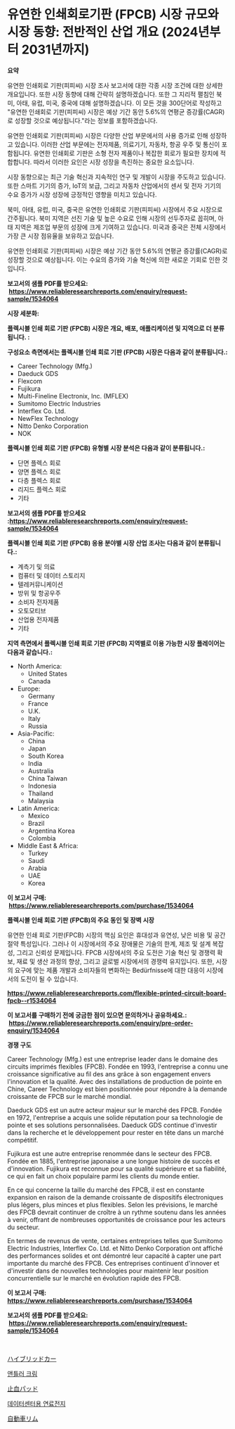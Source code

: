 <p><h1>유연한 인쇄회로기판 (FPCB) 시장 규모와 시장 동향: 전반적인 산업 개요 (2024년부터 2031년까지)</h1></p><p><strong>요약</strong></p>
<p><p>유연한 인쇄회로 기판(피피씨) 시장 조사 보고서에 대한 각종 시장 조건에 대한 상세한 개요입니다. 또한 시장 동향에 대해 간략히 설명하겠습니다. 또한 그 지리적 펼침인 북미, 아태, 유럽, 미국, 중국에 대해 설명하겠습니다. 이 모든 것을 300단어로 작성하고 "유연한 인쇄회로 기판(피피씨) 시장은 예상 기간 동안 5.6%의 연평균 증강률(CAGR)로 성장할 것으로 예상됩니다."라는 정보를 포함하겠습니다.</p><p>유연한 인쇄회로 기판(피피씨) 시장은 다양한 산업 부문에서의 사용 증가로 인해 성장하고 있습니다. 이러한 산업 부문에는 전자제품, 의료기기, 자동차, 항공 우주 및 통신이 포함됩니다. 유연한 인쇄회로 기판은 소형 전자 제품이나 복잡한 회로가 필요한 장치에 적합합니다. 따라서 이러한 요인은 시장 성장을 촉진하는 중요한 요소입니다.</p><p>시장 동향으로는 최근 기술 혁신과 지속적인 연구 및 개발이 시장을 주도하고 있습니다. 또한 스마트 기기의 증가, IoT의 보급, 그리고 자동차 산업에서의 센서 및 전자 기기의 수요 증가가 시장 성장에 긍정적인 영향을 미치고 있습니다.</p><p>북미, 아태, 유럽, 미국, 중국은 유연한 인쇄회로 기판(피피씨) 시장에서 주요 시장으로 간주됩니다. 북미 지역은 선진 기술 및 높은 수요로 인해 시장의 선두주자로 꼽히며, 아태 지역은 제조업 부문의 성장에 크게 기여하고 있습니다. 미국과 중국은 전체 시장에서 가장 큰 시장 점유율을 보유하고 있습니다.</p><p>유연한 인쇄회로 기판(피피씨) 시장은 예상 기간 동안 5.6%의 연평균 증강률(CAGR)로 성장할 것으로 예상됩니다. 이는 수요의 증가와 기술 혁신에 의한 새로운 기회로 인한 것입니다.</p></p>
<p><strong>보고서의 샘플 PDF를 받으세요: &nbsp;<a href="https://www.reliableresearchreports.com/enquiry/request-sample/1534064">https://www.reliableresearchreports.com/enquiry/request-sample/1534064</a></strong></p>
<p><strong>시장 세분화:</strong></p>
<p><strong> 플렉시블 인쇄 회로 기판 (FPCB) 시장은 개요, 배포, 애플리케이션 및 지역으로 더 분류됩니다. :</strong></p>
<p><strong>구성요소 측면에서는 플렉시블 인쇄 회로 기판 (FPCB) 시장은 다음과 같이 분류됩니다.:</strong></p>
<p><ul><li>Career Technology (Mfg.)</li><li>Daeduck GDS</li><li>Flexcom</li><li>Fujikura</li><li>Multi-Fineline Electronix, Inc. (MFLEX)</li><li>Sumitomo Electric Industries</li><li>Interflex Co. Ltd.</li><li>NewFlex Technology</li><li>Nitto Denko Corporation</li><li>NOK</li></ul></p>
<p><strong> 플렉시블 인쇄 회로 기판 (FPCB) 유형별 시장 분석은 다음과 같이 분류됩니다.:</strong></p>
<p><ul><li>단면 플렉스 회로</li><li>양면 플렉스 회로</li><li>다층 플렉스 회로</li><li>리지드 플렉스 회로</li><li>기타</li></ul></p>
<p><strong>보고서의 샘플 PDF를 받으세요 :<a href="https://www.reliableresearchreports.com/enquiry/request-sample/1534064">https://www.reliableresearchreports.com/enquiry/request-sample/1534064</a></strong></p>
<p><strong> 플렉시블 인쇄 회로 기판 (FPCB) 응용 분야별 시장 산업 조사는 다음과 같이 분류됩니다.:</strong></p>
<p><ul><li>계측기 및 의료</li><li>컴퓨터 및 데이터 스토리지</li><li>텔레커뮤니케이션</li><li>방위 및 항공우주</li><li>소비자 전자제품</li><li>오토모티브</li><li>산업용 전자제품</li><li>기타</li></ul></p>
<p><strong>지역 측면에서 플렉시블 인쇄 회로 기판 (FPCB) 지역별로 이용 가능한 시장 플레이어는 다음과 같습니다.:</strong></p>
<p><ul>
    <li>
        North America:
        <ul>
            <li>United States</li>
            <li>Canada</li>
        </ul>
    </li>
    <li>
        Europe:
        <ul>
            <li>Germany</li>
            <li>France</li>
            <li>U.K.</li>
            <li>Italy</li>
            <li>Russia</li>
        </ul>
    </li>
    <li>
        Asia-Pacific:
        <ul>
            <li>China</li>
            <li>Japan</li>
            <li>South Korea</li>
            <li>India</li>
            <li>Australia</li>
            <li>China Taiwan</li>
            <li>Indonesia</li>
            <li>Thailand</li>
            <li>Malaysia</li>
        </ul>
    </li>
    <li>
        Latin America:
        <ul>
            <li>Mexico</li>
            <li>Brazil</li>
            <li>Argentina Korea</li>
            <li>Colombia</li>
        </ul>
    </li>
    <li>
        Middle East & Africa:
        <ul>
            <li>Turkey</li>
            <li>Saudi</li>
            <li>Arabia</li>
            <li>UAE</li>
            <li>Korea</li>
        </ul>
    </li>
    </ul></p>
<p><strong>이 보고서 구매: &nbsp;<a href="https://www.reliableresearchreports.com/purchase/1534064">https://www.reliableresearchreports.com/purchase/1534064</a></strong></p>
<p><strong>플렉시블 인쇄 회로 기판 (FPCB)의 주요 동인 및 장벽 시장</strong></p>
<p><p>유연한 인쇄 회로 기판(FPCB) 시장의 핵심 요인은 휴대성과 유연성, 낮은 비용 및 공간 절약 특성입니다. 그러나 이 시장에서의 주요 장애물은 기술의 한계, 제조 및 설계 복잡성, 그리고 신뢰성 문제입니다. FPCB 시장에서의 주요 도전은 기술 혁신 및 경쟁력 확보, 재료 및 생산 과정의 향상, 그리고 글로벌 시장에서의 경쟁력 유지입니다. 또한, 시장의 요구에 맞는 제품 개발과 소비자들의 변화하는 Bedürfnisse에 대한 대응이 시장에서의 도전이 될 수 있습니다.</p></p>
<p><strong><a href="https://www.reliableresearchreports.com/flexible-printed-circuit-board-fpcb--r1534064">https://www.reliableresearchreports.com/flexible-printed-circuit-board-fpcb--r1534064</a></strong></p>
<p><strong>이 보고서를 구매하기 전에 궁금한 점이 있으면 문의하거나 공유하세요.: &nbsp;<a href="https://www.reliableresearchreports.com/enquiry/pre-order-enquiry/1534064">https://www.reliableresearchreports.com/enquiry/pre-order-enquiry/1534064</a></strong></p>
<p><strong>경쟁 구도</strong></p>
<p><p>Career Technology (Mfg.) est une entreprise leader dans le domaine des circuits imprimés flexibles (FPCB). Fondée en 1993, l'entreprise a connu une croissance significative au fil des ans grâce à son engagement envers l'innovation et la qualité. Avec des installations de production de pointe en Chine, Career Technology est bien positionnée pour répondre à la demande croissante de FPCB sur le marché mondial.</p><p>Daeduck GDS est un autre acteur majeur sur le marché des FPCB. Fondée en 1972, l'entreprise a acquis une solide réputation pour sa technologie de pointe et ses solutions personnalisées. Daeduck GDS continue d'investir dans la recherche et le développement pour rester en tête dans un marché compétitif.</p><p>Fujikura est une autre entreprise renommée dans le secteur des FPCB. Fondée en 1885, l'entreprise japonaise a une longue histoire de succès et d'innovation. Fujikura est reconnue pour sa qualité supérieure et sa fiabilité, ce qui en fait un choix populaire parmi les clients du monde entier.</p><p>En ce qui concerne la taille du marché des FPCB, il est en constante expansion en raison de la demande croissante de dispositifs électroniques plus légers, plus minces et plus flexibles. Selon les prévisions, le marché des FPCB devrait continuer de croître à un rythme soutenu dans les années à venir, offrant de nombreuses opportunités de croissance pour les acteurs du secteur.</p><p>En termes de revenus de vente, certaines entreprises telles que Sumitomo Electric Industries, Interflex Co. Ltd. et Nitto Denko Corporation ont affiché des performances solides et ont démontré leur capacité à capter une part importante du marché des FPCB. Ces entreprises continuent d'innover et d'investir dans de nouvelles technologies pour maintenir leur position concurrentielle sur le marché en évolution rapide des FPCB.</p></p>
<p><strong>이 보고서 구매: &nbsp; <a href="https://www.reliableresearchreports.com/purchase/1534064">https://www.reliableresearchreports.com/purchase/1534064</a></strong></p>
<p><strong>보고서의 샘플 PDF를 받으세요: &nbsp;<a href="https://www.reliableresearchreports.com/enquiry/request-sample/1534064">https://www.reliableresearchreports.com/enquiry/request-sample/1534064</a></strong><strong></strong></p>
<p>&nbsp;</p>
<p><p><a href="https://medium.com/@rockcod61/%E3%83%8F%E3%82%A4%E3%83%96%E3%83%AA%E3%83%83%E3%83%89%E3%82%AB%E3%83%BC%E5%B8%82%E5%A0%B4-%E3%82%BF%E3%82%A4%E3%83%97-%E3%82%A2%E3%83%97%E3%83%AA%E3%82%B1%E3%83%BC%E3%82%B7%E3%83%A7%E3%83%B3-%E3%81%8A%E3%82%88%E3%81%B3%E5%9C%B0%E7%90%86%E3%81%AB%E3%82%88%E3%82%8B%E5%8C%85%E6%8B%AC%E7%9A%84%E3%81%AA%E8%A9%95%E4%BE%A1-aa8ce58b3a23">ハイブリッドカー</a></p><p><a href="https://medium.com/@witoldadamczyk1904/%EB%BF%94-%ED%81%AC%EB%A6%BC-%EC%8B%9C%EC%9E%A5-%EA%B7%9C%EB%AA%A8-%EC%8B%9C%EC%9E%A5-%EC%A0%84%EB%A7%9D-%EB%B0%8F-%EC%8B%9C%EC%9E%A5-%EC%98%88%EC%B8%A1-2024%EB%85%84%EB%B6%80%ED%84%B0-2031%EB%85%84%EA%B9%8C%EC%A7%80-76d05e18bf2c">앤틀러 크림</a></p><p><a href="https://github.com/KaydenJohns1964/Market-Research-Report-List-1/blob/main/696790519273.md">止血パッド</a></p><p><a href="https://medium.com/@davionolson1/%EB%8D%B0%EC%9D%B4%ED%84%B0-%EC%84%BC%ED%84%B0-%EC%8B%9C%EC%9E%A5%EC%9D%84-%EC%9C%84%ED%95%9C-%EC%97%B0%EB%A3%8C%EC%A0%84%EC%A7%80-%EB%B6%84%EC%84%9D-%EA%B8%80%EB%A1%9C%EB%B2%8C-%EC%97%85%EC%A2%85-%EC%A0%84%EB%A7%9D%EA%B3%BC-%EC%98%88%EC%B8%A1-2024%EB%85%84%EB%B6%80%ED%84%B0-2031%EB%85%84-842b68118697">데이터센터용 연료전지</a></p><p><a href="https://medium.com/@wadeavis5656202/%E8%87%AA%E5%8B%95%E8%BB%8A%E3%83%AA%E3%83%A0%E5%B8%82%E5%A0%B4%E3%81%AE%E3%83%88%E3%83%AC%E3%83%B3%E3%83%89%E3%81%A8%E5%B8%82%E5%A0%B4%E5%88%86%E6%9E%90-2024%E5%B9%B4%E3%81%8B%E3%82%892031%E5%B9%B4%E3%81%BE%E3%81%A7%E3%81%AE%E4%BA%88%E6%B8%AC-7a6aa4b9292a">自動車リム</a></p></p>